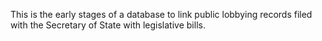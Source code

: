 This is the early stages of a database to link public lobbying records filed with the Secretary of State with legislative bills. 
